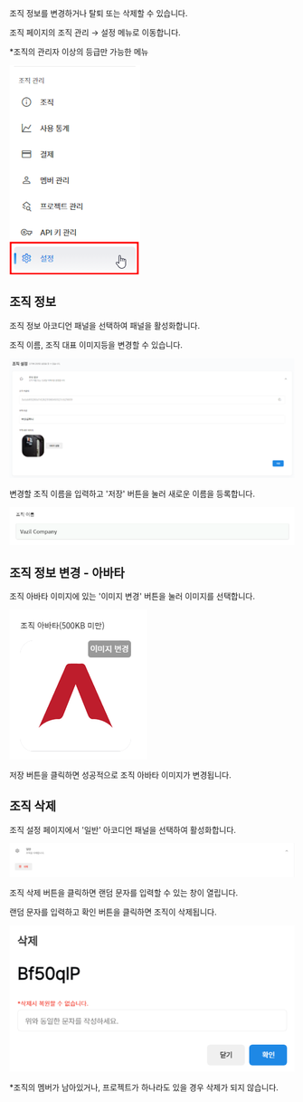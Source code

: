 조직 정보를 변경하거나 탈퇴 또는 삭제할 수 있습니다.

조직 페이지의 조직 관리 → 설정 메뉴로 이동합니다.

\*조직의 관리자 이상의 등급만 가능한 메뉴

![img1](https://raw.githubusercontent.com/vazilcompany/vridge-docs/main/guide/img/organization/organization_setting/organization_setting_1.png)  


  

조직 정보
-------------

조직 정보 아코디언 패널을 선택하여 패널을 활성화합니다.

조직 이름, 조직 대표 이미지등을 변경할 수 있습니다. 

![img1](https://raw.githubusercontent.com/vazilcompany/vridge-docs/main/guide/img/organization/organization_setting/organization_setting_2.png)  

  

변경할 조직 이름을 입력하고 '저장' 버튼을 눌러 새로운 이름을 등록합니다.

![img1](https://raw.githubusercontent.com/vazilcompany/vridge-docs/main/guide/img/organization/settings_03.png)  


  

조직 정보 변경 - 아바타
--------------


조직 아바타 이미지에 있는 '이미지 변경' 버튼을 눌러 이미지를 선택합니다.

  

![img1](https://raw.githubusercontent.com/vazilcompany/vridge-docs/main/guide/img/organization/settings_04.png)  


  

저장 버튼을 클릭하면 성공적으로 조직 아바타 이미지가 변경됩니다.

  

조직 삭제
-----


조직 설정 페이지에서 '일반' 아코디언 패널을 선택하여 활성화합니다.

  

![img1](https://raw.githubusercontent.com/vazilcompany/vridge-docs/main/guide/img/organization/organization_setting/organization_setting_6.png)  


  

조직 삭제 버튼을 클릭하면 랜덤 문자를 입력할 수 있는 창이 열립니다.

랜덤 문자를 입력하고 확인 버튼을 클릭하면 조직이 삭제됩니다.

![img1](https://raw.githubusercontent.com/vazilcompany/vridge-docs/main/guide/img/organization/organization_setting/organization_setting_7.png)  


\*조직의 멤버가 남아있거나, 프로젝트가 하나라도 있을 경우 삭제가 되지 않습니다.
